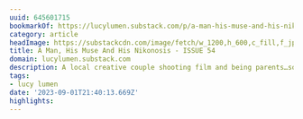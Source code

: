 ```yaml
---
uuid: 645601715
bookmarkOf: https://lucylumen.substack.com/p/a-man-his-muse-and-his-nikonosis?utm_medium=ios
category: article
headImage: https://substackcdn.com/image/fetch/w_1200,h_600,c_fill,f_jpg,q_auto:good,fl_progressive:steep,g_auto/https%3A%2F%2Fsubstack-post-media.s3.amazonaws.com%2Fpublic%2Fimages%2F4b6be356-03e3-43d7-8d67-792b88d65602_1454x1818.jpeg
title: A Man, His Muse And His Nikonosis - ISSUE 54
domain: lucylumen.substack.com
description: A local creative couple shooting film and being parents…sound familiar?
tags:
- lucy lumen
date: '2023-09-01T21:40:13.669Z'
highlights:
---
```



